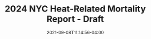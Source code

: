 ---
_schema: default
title: 2024 NYC Heat-Related Mortality Report - Draft
draft: false
date: 2021-09-08T11:14:56-04:00
categories:
  - climatehealth
  - social
  - outcomes
keywords:
  - heat
  - report
  - climate
  - temperature
  - summer
  - disparities
  - mortality
seo_title: 2024 heat mortality annual report in NYC | Environment and Health Data Portal
seo_description: Data and findings on the impact of heat in NYC.
layout: 2024-heat-report
content_weight: 6.0
image: fig-4.jpeg
---